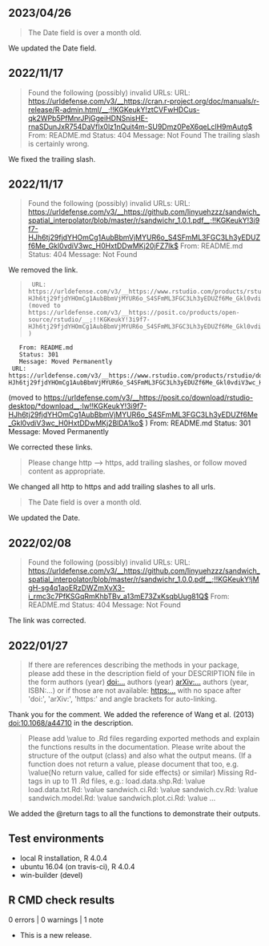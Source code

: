 ## 2023/04/26
> The Date field is over a month old.

We updated the Date field.


## 2022/11/17
> Found the following (possibly) invalid URLs:
     URL: https://urldefense.com/v3/__https://cran.r-project.org/doc/manuals/r-release/R-admin.html/__;!!KGKeukY!ztCVFwHDCus-qk2WPb5PfMnrJPjGgeiHDNSnisHE-rnaSDunJxR754DaVfIx0lz1nQuit4m-SU9Dmz0PeX6qeLclH9mAutg$ 
       From: README.md
       Status: 404
       Message: Not Found
The trailing slash is certainly wrong.

We fixed the trailing slash.


## 2022/11/17
> Found the following (possibly) invalid URLs:
     URL: 
https://urldefense.com/v3/__https://github.com/linyuehzzz/sandwich_spatial_interpolator/blob/master/r/sandwichr_1.0.1.pdf__;!!KGKeukY!3i9f7-HJh6tj29fjdYHOmCg1AubBbmVjMYUR6o_S4SFmML3FGC3Lh3yEDUZf6Me_Gkl0vdiV3wc_H0HxtDDwMKj20jFZ7lk$ 
       From: README.md
       Status: 404
       Message: Not Found

We removed the link.

>      URL: https://urldefense.com/v3/__https://www.rstudio.com/products/rstudio/__;!!KGKeukY!3i9f7-HJh6tj29fjdYHOmCg1AubBbmVjMYUR6o_S4SFmML3FGC3Lh3yEDUZf6Me_Gkl0vdiV3wc_H0HxtDDwMKj2ohlvV98$  (moved to https://urldefense.com/v3/__https://posit.co/products/open-source/rstudio/__;!!KGKeukY!3i9f7-HJh6tj29fjdYHOmCg1AubBbmVjMYUR6o_S4SFmML3FGC3Lh3yEDUZf6Me_Gkl0vdiV3wc_H0HxtDDwMKj2273ahNA$ )
       From: README.md
       Status: 301
       Message: Moved Permanently
     URL: https://urldefense.com/v3/__https://www.rstudio.com/products/rstudio/download/*download__;Iw!!KGKeukY!3i9f7-HJh6tj29fjdYHOmCg1AubBbmVjMYUR6o_S4SFmML3FGC3Lh3yEDUZf6Me_Gkl0vdiV3wc_H0HxtDDwMKj2sSlJrjM$
(moved to https://urldefense.com/v3/__https://posit.co/download/rstudio-desktop/*download__;Iw!!KGKeukY!3i9f7-HJh6tj29fjdYHOmCg1AubBbmVjMYUR6o_S4SFmML3FGC3Lh3yEDUZf6Me_Gkl0vdiV3wc_H0HxtDDwMKj2BlDA1ko$ )
       From: README.md
       Status: 301
       Message: Moved Permanently

We corrected these links.

> Please change http --> https, add trailing slashes, or follow moved content as appropriate.

We changed all http to https and add trailing slashes to all urls.


> The Date field is over a month old.

We updated the Date.


## 2022/02/08
> Found the following (possibly) invalid URLs:
     URL: 
https://urldefense.com/v3/__https://github.com/linyuehzzz/sandwich_spatial_interpolator/blob/master/r/sandwichr_1.0.0.pdf__;!!KGKeukY!jMgH-sg4q1aoERzDWZmXvX3-i_rmc3c7PfKSGqRmKhbTBv_a13mE73ZxKsqbUug81Q$ 
       From: README.md
       Status: 404
       Message: Not Found

The link was corrected.


## 2022/01/27
>   If there are references describing the methods in your package, please add these in the description field of your DESCRIPTION file in the form authors 	    (year) <doi:...> authors (year) <arXiv:...> authors (year, ISBN:...) or if those are not available: <https:...> with no space after 'doi:', 'arXiv:',     'https:' and angle brackets for auto-linking.

Thank you for the comment. We added the reference of Wang et al. (2013) <doi:10.1068/a44710> in the description.

>   Please add \value to .Rd files regarding exported methods and explain the functions results in the documentation. Please write about the structure of     the output (class) and also what the output means. (If a function does not return a value, please document that too, e.g. 
    \value{No return value, called for side effects} or similar) Missing Rd-tags in up to 11 .Rd files, e.g.:
      load.data.shp.Rd: \value
      load.data.txt.Rd: \value
      sandwich.ci.Rd: \value
      sandwich.cv.Rd: \value
      sandwich.model.Rd: \value
      sandwich.plot.ci.Rd: \value
      ...

We added the @return tags to all the functions to demonstrate their outputs.


## Test environments
* local R installation, R 4.0.4
* ubuntu 16.04 (on travis-ci), R 4.0.4
* win-builder (devel)

## R CMD check results

0 errors | 0 warnings | 1 note

* This is a new release.
